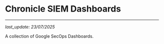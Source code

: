 # Chronicle SIEM Dashboards
---

*last_update: 23/07/2025*

A collection of Google SecOps Dashboards.

